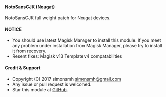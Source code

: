#### NotoSansCJK (Nougat)

NotoSansCJK full weight patch for Nougat devices.

#### NOTICE

* You should use latest Magisk Manager to install this module. If you meet any problem under installation from Magisk Manager, please try to install it from recovery.
* Resent fixes:
Magisk v13 Template v4 compatabilities

#### Credit & Support

* Copyright (C) 2017 simonsmh <simonsmh@gmail.com>
* Any issue or pull request is welcomed.
* Star this module at [GitHub](https://github.com/Magisk-Modules-Repo/magisk-notosanscjk-nougat).
